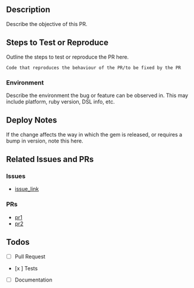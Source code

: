 ## Description
Describe the objective of this PR.

## Steps to Test or Reproduce
Outline the steps to test or reproduce the PR here.
```
Code that reproduces the behaviour of the PR/to be fixed by the PR
```
### Environment
Describe the environment the bug or feature can be observed in. This may include platform, ruby version, DSL info, etc.

## Deploy Notes
If the change affects the way in which the gem is released, or requires a bump in version, note this here.

## Related Issues and PRs

### Issues
 - [issue_link]()

### PRs
 - [pr1]()
 - [pr2]()

## Todos
- [ ] Pull Request
- [x ] Tests
- [ ] Documentation

